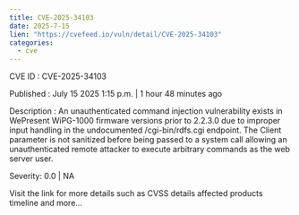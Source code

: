 ```yaml
--- 
title: CVE-2025-34103
date: 2025-7-15
lien: "https://cvefeed.io/vuln/detail/CVE-2025-34103"
categories:
  - cve
---
```


CVE ID : CVE-2025-34103

Published :  July 15
2025
1:15 p.m. | 1 hour
48 minutes ago

Description : An unauthenticated command injection vulnerability exists in WePresent WiPG-1000 firmware versions prior to 2.2.3.0
due to improper input handling in the undocumented /cgi-bin/rdfs.cgi endpoint. The Client parameter is not sanitized before being passed to a system call
allowing an unauthenticated remote attacker to execute arbitrary commands as the web server user.

Severity: 0.0 | NA

Visit the link for more details
such as CVSS details
affected products
timeline
and more...
